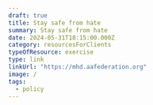 ```yaml
---
draft: true
title: Stay safe from hate
summary: Stay safe from hate
date: 2024-05-31T18:15:00.000Z
category: resourcesForClients
typeOfResource: exercise
type: link
linkUrl: "https://mhd.aafederation.org"
image: /
tags:
  - policy
---
```

